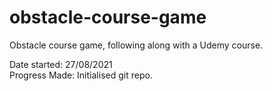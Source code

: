 # obstacle-course-game
Obstacle course game, following along with a Udemy course.

Date started: 27/08/2021  
Progress Made: Initialised git repo.  